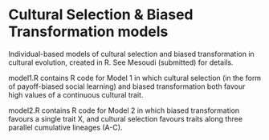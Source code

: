 # Cultural Selection & Biased Transformation models

Individual-based models of cultural selection and biased transformation in cultural evolution, created in R. See Mesoudi (submitted) for details.

model1.R contains R code for Model 1 in which cultural selection (in the form of payoff-biased social learning) and biased transformation both favour high values of a continuous cultural trait.

model2.R contains R code for Model 2 in which biased transformation favours a single trait X, and cultural selection favours traits along three parallel cumulative lineages (A-C).
